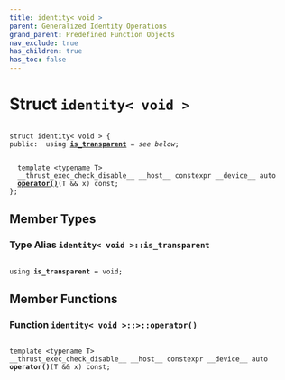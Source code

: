 ```yaml
---
title: identity< void >
parent: Generalized Identity Operations
grand_parent: Predefined Function Objects
nav_exclude: true
has_children: true
has_toc: false
---
```


# Struct `identity< void >`

<code class="doxybook">
<span>struct identity&lt; void &gt; {</span>
<span>public:</span><span>&nbsp;&nbsp;using <b><a href="/thrust/api/classes/structidentity_3_01void_01_4.html#using-is_transparent">is&#95;transparent</a></b> = <i>see below</i>;</span>
<br>
<span>&nbsp;&nbsp;template &lt;typename T&gt;</span>
<span>&nbsp;&nbsp;__thrust_exec_check_disable__ __host__ constexpr __device__ auto </span><span>&nbsp;&nbsp;<b><a href="/thrust/api/classes/structidentity_3_01void_01_4.html#function-operator()">operator()</a></b>(T && x) const;</span>
<span>};</span>
</code>

## Member Types

<h3 id="using-is_transparent">
Type Alias <code>identity&lt; void &gt;::is&#95;transparent</code>
</h3>

<code class="doxybook">
<span>using <b>is_transparent</b> = void;</span></code>

## Member Functions

<h3 id="function-operator()">
Function <code>identity&lt; void &gt;::&gt;::operator()</code>
</h3>

<code class="doxybook">
<span>template &lt;typename T&gt;</span>
<span>__thrust_exec_check_disable__ __host__ constexpr __device__ auto </span><span><b>operator()</b>(T && x) const;</span></code>

